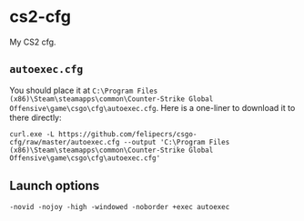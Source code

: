 # cs2-cfg

My CS2 cfg.

## `autoexec.cfg`

You should place it at `C:\Program Files (x86)\Steam\steamapps\common\Counter-Strike Global Offensive\game\csgo\cfg\autoexec.cfg`. Here is a one-liner to download it to there directly:

```console
curl.exe -L https://github.com/felipecrs/csgo-cfg/raw/master/autoexec.cfg --output 'C:\Program Files (x86)\Steam\steamapps\common\Counter-Strike Global Offensive\game\csgo\cfg\autoexec.cfg'
```

## Launch options

```
-novid -nojoy -high -windowed -noborder +exec autoexec
```
